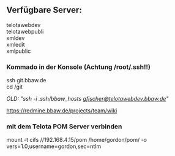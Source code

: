## Verfügbare Server:          

telotawebdev    
telotawebpubli    
xmldev      
xmledit   
xmlpublic   

### Kommado in der Konsole (Achtung /root/.ssh!!)
ssh git.bbaw.de   
cd /git   

*OLD: "ssh -i .ssh/bbaw_hosts gfischer@telotawebdev.bbaw.de"*       

https://redmine.bbaw.de/projects/team/wiki    

### mit dem Telota POM Server verbinden   
mount -t cifs //192.168.4.15/pom /home/gordon/pom/ -o vers=1.0,username=gordon,sec=ntlm
